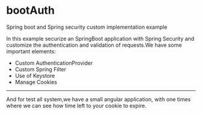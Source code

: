 # bootAuth
Spring boot and Spring security custom implementation example

In this example securize an SpringBoot application with Spring Security and customize the authentication and validation of requests.We have some important elements:
* Custom AuthenticationProvider
* Custom Spring Filter
* Use of Keystore
* Manage Cookies

***
And for test all system,we have a small angular application, with one times where we can see how time left to your cookie to expire.
